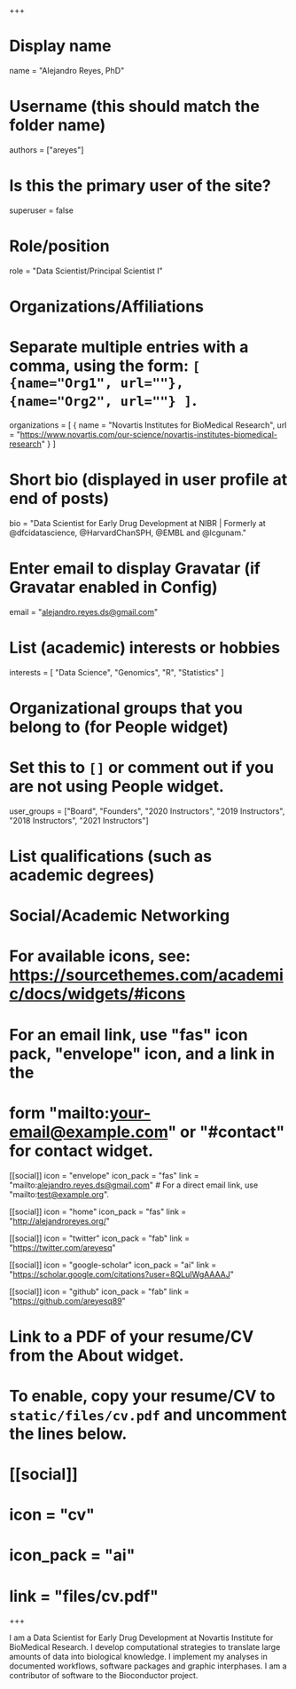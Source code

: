 +++
# Display name
name = "Alejandro Reyes, PhD"

# Username (this should match the folder name)
authors = ["areyes"]

# Is this the primary user of the site?
superuser = false

# Role/position
role = "Data Scientist/Principal Scientist I"

# Organizations/Affiliations
#   Separate multiple entries with a comma, using the form: `[ {name="Org1", url=""}, {name="Org2", url=""} ]`.
organizations = [ { name = "Novartis Institutes for BioMedical Research", url = "https://www.novartis.com/our-science/novartis-institutes-biomedical-research" } ]

# Short bio (displayed in user profile at end of posts)
bio = "Data Scientist for Early Drug Development at NIBR | Formerly at @dfcidatascience, @HarvardChanSPH, @EMBL and @lcgunam."

# Enter email to display Gravatar (if Gravatar enabled in Config)
email = "alejandro.reyes.ds@gmail.com"

# List (academic) interests or hobbies
interests = [
  "Data Science",
  "Genomics",
  "R",
  "Statistics"
]

# Organizational groups that you belong to (for People widget)
#   Set this to `[]` or comment out if you are not using People widget.
user_groups = ["Board", "Founders", "2020 Instructors", "2019 Instructors", "2018 Instructors", "2021 Instructors"]

# List qualifications (such as academic degrees)
# Social/Academic Networking
# For available icons, see: https://sourcethemes.com/academic/docs/widgets/#icons
#   For an email link, use "fas" icon pack, "envelope" icon, and a link in the
#   form "mailto:your-email@example.com" or "#contact" for contact widget.

[[social]]
  icon = "envelope"
  icon_pack = "fas"
  link = "mailto:alejandro.reyes.ds@gmail.com"  # For a direct email link, use "mailto:test@example.org".

[[social]]
  icon = "home"
  icon_pack = "fas"
  link = "http://alejandroreyes.org/"

[[social]]
  icon = "twitter"
  icon_pack = "fab"
  link = "https://twitter.com/areyesq"

[[social]]
  icon = "google-scholar"
  icon_pack = "ai"
  link = "https://scholar.google.com/citations?user=8QLuIWgAAAAJ"

[[social]]
  icon = "github"
  icon_pack = "fab"
  link = "https://github.com/areyesq89"

# Link to a PDF of your resume/CV from the About widget.
# To enable, copy your resume/CV to `static/files/cv.pdf` and uncomment the lines below.
# [[social]]
#   icon = "cv"
#   icon_pack = "ai"
#   link = "files/cv.pdf"

+++

I am a Data Scientist for Early Drug Development at Novartis Institute for BioMedical Research. I develop computational strategies to translate large amounts of data into biological knowledge. I implement my analyses in documented workflows, software packages and graphic interphases. I am a contributor of software to the Bioconductor project.
